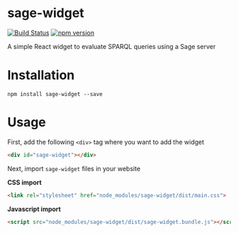 # sage-widget
[![Build Status](https://travis-ci.org/sage-org/sage-widget.svg?branch=master)](https://travis-ci.org/sage-org/sage-widget)
[![npm version](https://badge.fury.io/js/sage-widget.svg)](https://badge.fury.io/js/sage-widget)

A simple React widget to evaluate SPARQL queries using a Sage server

# Installation

```
npm install sage-widget --save
```

# Usage

First, add the following `<div>` tag where you want to add the widget
```html
<div id="sage-widget"></div>
```

Next, import `sage-widget` files in your website

**CSS import**
```html
<link rel="stylesheet" href="node_modules/sage-widget/dist/main.css">
```

**Javascript import**
```html
<script src="node_modules/sage-widget/dist/sage-widget.bundle.js"></script>
```
